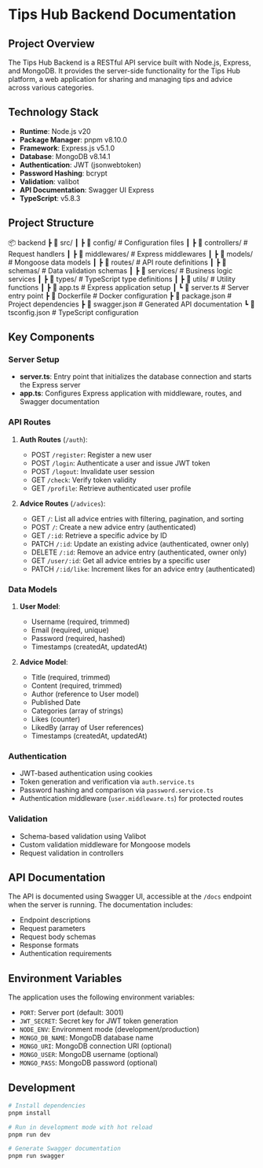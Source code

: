 # Tips Hub Backend Documentation

## Project Overview

The Tips Hub Backend is a RESTful API service built with Node.js, Express, and MongoDB. It provides the server-side functionality for the Tips Hub platform, a web application for sharing and managing tips and advice across various categories.

## Technology Stack

- **Runtime**: Node.js v20
- **Package Manager**: pnpm v8.10.0
- **Framework**: Express.js v5.1.0
- **Database**: MongoDB v8.14.1
- **Authentication**: JWT (jsonwebtoken)
- **Password Hashing**: bcrypt
- **Validation**: valibot
- **API Documentation**: Swagger UI Express
- **TypeScript**: v5.8.3

## Project Structure

📦 backend
┣ 📂 src/
┃ ┣ 📂 config/         # Configuration files
┃ ┣ 📂 controllers/    # Request handlers
┃ ┣ 📂 middlewares/    # Express middlewares
┃ ┣ 📂 models/         # Mongoose data models
┃ ┣ 📂 routes/         # API route definitions
┃ ┣ 📂 schemas/        # Data validation schemas
┃ ┣ 📂 services/       # Business logic services
┃ ┣ 📂 types/          # TypeScript type definitions
┃ ┣ 📂 utils/          # Utility functions
┃ ┣ 📜 app.ts          # Express application setup
┃ ┗ 📜 server.ts       # Server entry point
┣ 📜 Dockerfile        # Docker configuration
┣ 📜 package.json      # Project dependencies
┣ 📜 swagger.json      # Generated API documentation
┗ 📜 tsconfig.json     # TypeScript configuration

## Key Components

### Server Setup

- **server.ts**: Entry point that initializes the database connection and starts the Express server
- **app.ts**: Configures Express application with middleware, routes, and Swagger documentation

### API Routes

1. **Auth Routes** (`/auth`):
   - POST `/register`: Register a new user
   - POST `/login`: Authenticate a user and issue JWT token
   - POST `/logout`: Invalidate user session
   - GET `/check`: Verify token validity
   - GET `/profile`: Retrieve authenticated user profile

2. **Advice Routes** (`/advices`):
   - GET `/`: List all advice entries with filtering, pagination, and sorting
   - POST `/`: Create a new advice entry (authenticated)
   - GET `/:id`: Retrieve a specific advice by ID
   - PATCH `/:id`: Update an existing advice (authenticated, owner only)
   - DELETE `/:id`: Remove an advice entry (authenticated, owner only)
   - GET `/user/:id`: Get all advice entries by a specific user
   - PATCH `/:id/like`: Increment likes for an advice entry (authenticated)

### Data Models

1. **User Model**:
   - Username (required, trimmed)
   - Email (required, unique)
   - Password (required, hashed)
   - Timestamps (createdAt, updatedAt)

2. **Advice Model**:
   - Title (required, trimmed)
   - Content (required, trimmed)
   - Author (reference to User model)
   - Published Date
   - Categories (array of strings)
   - Likes (counter)
   - LikedBy (array of User references)
   - Timestamps (createdAt, updatedAt)

### Authentication

- JWT-based authentication using cookies
- Token generation and verification via `auth.service.ts`
- Password hashing and comparison via `password.service.ts`
- Authentication middleware (`user.middleware.ts`) for protected routes

### Validation

- Schema-based validation using Valibot
- Custom validation middleware for Mongoose models
- Request validation in controllers

## API Documentation

The API is documented using Swagger UI, accessible at the `/docs` endpoint when the server is running. The documentation includes:

- Endpoint descriptions
- Request parameters
- Request body schemas
- Response formats
- Authentication requirements

## Environment Variables

The application uses the following environment variables:

- `PORT`: Server port (default: 3001)
- `JWT_SECRET`: Secret key for JWT token generation
- `NODE_ENV`: Environment mode (development/production)
- `MONGO_DB_NAME`: MongoDB database name
- `MONGO_URI`: MongoDB connection URI (optional)
- `MONGO_USER`: MongoDB username (optional)
- `MONGO_PASS`: MongoDB password (optional)

## Development

```bash
# Install dependencies
pnpm install
```

```bash
# Run in development mode with hot reload
pnpm run dev
```

```bash
# Generate Swagger documentation
pnpm run swagger
```